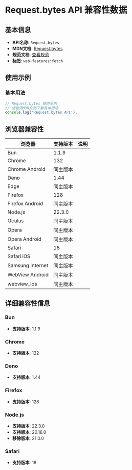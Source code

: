 # Request.bytes API 兼容性数据

## 基本信息

- **API名称**: `Request.bytes`
- **MDN文档**: [Request.bytes](https://developer.mozilla.org/docs/Web/API/Request/bytes)
- **规范文档**: [查看规范](https://fetch.spec.whatwg.org/#dom-body-bytes)
- **标签**: `web-features:fetch`

## 使用示例

### 基本用法

```javascript
// Request.bytes 使用示例
// 请查阅MDN文档了解具体用法
console.log('Request.bytes API');
```

## 浏览器兼容性

| 浏览器 | 支持版本 | 说明 |
|--------|----------|------|
| Bun | 1.1.9 |  |
| Chrome | 132 |  |
| Chrome Android | 同主版本 |  |
| Deno | 1.44 |  |
| Edge | 同主版本 |  |
| Firefox | 128 |  |
| Firefox Android | 同主版本 |  |
| Node.js | 22.3.0 |  |
| Oculus | 同主版本 |  |
| Opera | 同主版本 |  |
| Opera Android | 同主版本 |  |
| Safari | 18 |  |
| Safari iOS | 同主版本 |  |
| Samsung Internet | 同主版本 |  |
| WebView Android | 同主版本 |  |
| webview_ios | 同主版本 |  |

## 详细兼容性信息

### Bun

- **支持版本**: 1.1.9

### Chrome

- **支持版本**: 132

### Deno

- **支持版本**: 1.44

### Firefox

- **支持版本**: 128

### Node.js

- **支持版本**: 22.3.0
- **支持版本**: 20.16.0
- **移除版本**: 21.0.0

### Safari

- **支持版本**: 18

